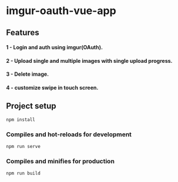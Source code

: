 # imgur-oauth-vue-app

## Features
#### 1 - Login and auth using imgur(OAuth).
#### 2 - Upload single and multiple images with single upload progress.
#### 3 - Delete image.
#### 4 - customize swipe in touch screen.

## Project setup
```
npm install
```

### Compiles and hot-reloads for development
```
npm run serve
```

### Compiles and minifies for production
```
npm run build
```

